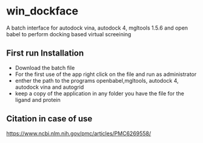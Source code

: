 # win_dockface
A batch interface for autodock vina, autodock 4, mgltools 1.5.6 and open babel to perform docking based virtual screeining 
## First run Installation
- Download the batch file
- For the first use of the app right click on the file and run as administrator
- enther the path to the programs openbabel,mgltools, autodock 4, autodock vina and autogrid
- keep a copy of the application in any folder you have the file for the ligand and protein 

## Citation in case of use
https://www.ncbi.nlm.nih.gov/pmc/articles/PMC6269558/

